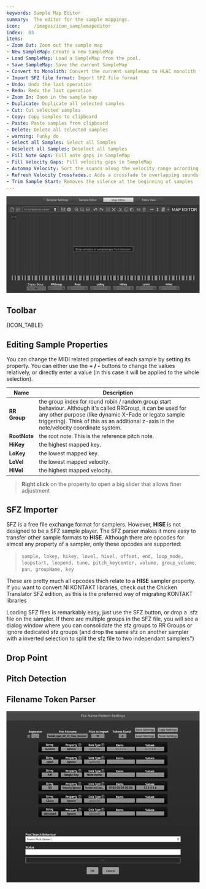 ```yaml
---
keywords: Sample Map Editor
summary:  The editor for the sample mappings.
icon:     /images/icon_samplemapeditor
index:  03
items:	
- Zoom Out: Zoom out the sample map
- New SampleMap: Create a new SampleMap
- Load SampleMap: Load a SampleMap from the pool.
- Save SampleMap: Save the current SampleMap
- Convert to Monolith: Convert the current samplemap to HLAC monolith format
- Import SFZ file format: Import SFZ file format
- Undo: Undo the last operation
- Redo: Redo the last operation
- Zoom In: Zoom in the sample map
- Duplicate: Duplicate all selected samples
- Cut: Cut selected samples
- Copy: Copy samples to clipboard
- Paste: Paste samples from clipboard
- Delete: Delete all selected samples
- warning: Funky do
- Select all Samples: Select all Samples
- Deselect all Samples: Deselect all Samples
- Fill Note Gaps: Fill note gaps in SampleMap
- Fill Velocity Gaps: Fill velocity gaps in SampleMap
- Automap Velocity: Sort the sounds along the velocity range according to their volume
- Refresh Velocity Crossfades.: Adds a crossfade to overlapping sounds in a group.
- Trim Sample Start: Removes the silence at the beginning of samples
---
```

![sampler-map](/images/custom/sampler-map.png) 
## Toolbar

{ICON_TABLE}

## Editing Sample Properties
You can change the MIDI related properties of each sample by setting its property.
You can either use the **+ / -** buttons to change the values relatively, or directly enter a value (in this case it will be applied to the whole selection).

| Name | Description |
| -------- | ---------------------------- |
| **RR Group** | the group index for round robin / random group start behaviour. Although it's called RRGroup, it can be used for any other purpose (like dynamic X-Fade or legato sample triggering). Think of this as an additional z-axis in the note/velocity coordinate system. |
| **RootNote** | the root note. This is the reference pitch note. |
| **HiKey** | the highest mapped key. |
| **LoKey** | the lowest mapped key. |
| **LoVel** | the lowest mapped velocity. |
| **HiVel** | the highest mapped velocity. |
> **Right click** on the property to open a big slider that allows finer adjustment


## SFZ Importer
SFZ is a free file exchange format for samplers. However, **HISE** is not designed to be a SFZ sample player. The SFZ parser makes it more easy to transfer other sample formats to **HISE**. Although there are opcodes for almost any property of a sampler, only these opcodes are supported:

> `sample, lokey, hikey, lovel, hivel, offset, end, loop_mode, loopstart, loopend, tune, pitch_keycenter, volume, group_volume, pan, groupName, key`

These are pretty much all opcodes thich relate to a **HISE** sampler property. If you want to convert NI KONTAKT libraries, check out the Chicken Translator SFZ edition, as this is the preferred way of migrating KONTAKT libraries

Loading SFZ files is remarkably easy, just use the SFZ button, or drop a .sfz file on the sampler. If there are multiple groups in the SFZ file, you will see a dialog window where you can consolidate the sfz groups to RR Groups or ignore dedicated sfz groups (and drop the same sfz on another sampler with a inverted selection to split the sfz file to two independant samplers")


## Drop Point

## Pitch Detection

## Filename Token Parser
![sampler-map](/images/custom/sampler-filenametokenparser.png) 




